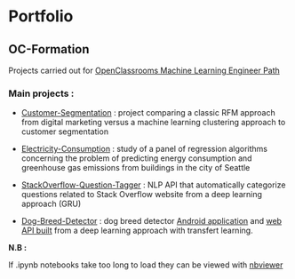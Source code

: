 # Portfolio


## OC-Formation

Projects carried out for [OpenClassrooms Machine Learning Engineer Path](https://openclassrooms.com/fr/paths/148-ingenieur-machine-learning)

### Main projects : 

- [Customer-Segmentation](https://github.com/4D1L-PY/Portfolio/tree/main/OC-MLE/Customer-Segmentation) : project comparing a classic RFM approach from digital marketing versus a machine learning clustering approach to customer segmentation

- [Electricity-Consumption](https://github.com/4D1L-PY/Portfolio/tree/main/OC-MLE/Electricity-Consumption) : study of a panel of regression algorithms concerning the problem of predicting energy consumption and greenhouse gas emissions from buildings in the city of Seattle

- [StackOverflow-Question-Tagger](https://github.com/4D1L-PY/Portfolio/tree/main/OC-MLE/StackOverflow-Question-Tagger) : NLP API that automatically categorize questions related to Stack Overflow website from a deep learning approach (GRU)

- [Dog-Breed-Detector](https://github.com/4D1L-PY/Portfolio/tree/main/OC-MLE/Dog-Breed-Detector) : dog breed detector [Android application](https://github.com/4D1L-PY/Portfolio/tree/main/OC-MLE/Dog-Breed-Detector/applications/kivy_dog_breed_detector) and [web API built](https://github.com/4D1L-PY/Portfolio/tree/main/OC-MLE/Dog-Breed-Detector/applications/flask_dog_breed_detector) from a deep learning approach with transfert learning.

**N.B :**

If .ipynb notebooks take too long to load they can be viewed with [nbviewer](https://nbviewer.jupyter.org/)